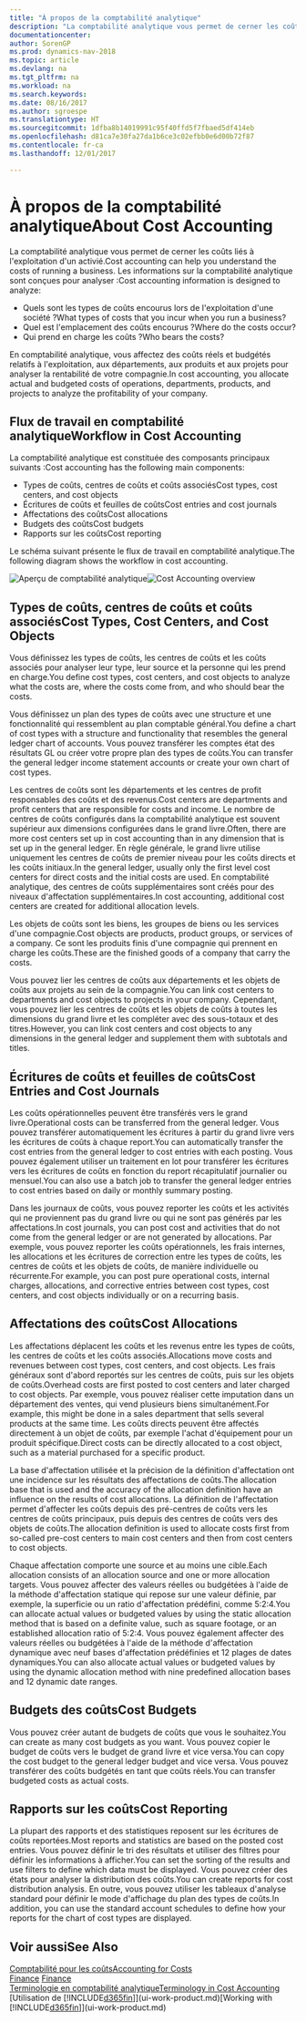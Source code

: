 ```yaml
---
title: "À propos de la comptabilité analytique"
description: "La comptabilité analytique vous permet de cerner les coûts liés à l'exploitation d'un activié."
documentationcenter: 
author: SorenGP
ms.prod: dynamics-nav-2018
ms.topic: article
ms.devlang: na
ms.tgt_pltfrm: na
ms.workload: na
ms.search.keywords: 
ms.date: 08/16/2017
ms.author: sgroespe
ms.translationtype: HT
ms.sourcegitcommit: 1dfba8b14019991c95f40ffd5f7fbaed5df414eb
ms.openlocfilehash: d81ca7e30fa27da1b6ce3c02efbb0e6d00b72f87
ms.contentlocale: fr-ca
ms.lasthandoff: 12/01/2017

---
```

# <a name="about-cost-accounting"></a><span data-ttu-id="fe8fd-103">À propos de la comptabilité analytique</span><span class="sxs-lookup"><span data-stu-id="fe8fd-103">About Cost Accounting</span></span>
<span data-ttu-id="fe8fd-104">La comptabilité analytique vous permet de cerner les coûts liés à l'exploitation d'un activié.</span><span class="sxs-lookup"><span data-stu-id="fe8fd-104">Cost accounting can help you understand the costs of running a business.</span></span> <span data-ttu-id="fe8fd-105">Les informations sur la comptabilité analytique sont conçues pour analyser :</span><span class="sxs-lookup"><span data-stu-id="fe8fd-105">Cost accounting information is designed to analyze:</span></span>  

-   <span data-ttu-id="fe8fd-106">Quels sont les types de coûts encourus lors de l'exploitation d'une société ?</span><span class="sxs-lookup"><span data-stu-id="fe8fd-106">What types of costs that you incur when you run a business?</span></span>  
-   <span data-ttu-id="fe8fd-107">Quel est l'emplacement des coûts encourus ?</span><span class="sxs-lookup"><span data-stu-id="fe8fd-107">Where do the costs occur?</span></span>  
-   <span data-ttu-id="fe8fd-108">Qui prend en charge les coûts ?</span><span class="sxs-lookup"><span data-stu-id="fe8fd-108">Who bears the costs?</span></span>  

<span data-ttu-id="fe8fd-109">En comptabilité analytique, vous affectez des coûts réels et budgétés relatifs à l'exploitation, aux départements, aux produits et aux projets pour analyser la rentabilité de votre compagnie.</span><span class="sxs-lookup"><span data-stu-id="fe8fd-109">In cost accounting, you allocate actual and budgeted costs of operations, departments, products, and projects to analyze the profitability of your company.</span></span>  

## <a name="workflow-in-cost-accounting"></a><span data-ttu-id="fe8fd-110">Flux de travail en comptabilité analytique</span><span class="sxs-lookup"><span data-stu-id="fe8fd-110">Workflow in Cost Accounting</span></span>  
<span data-ttu-id="fe8fd-111">La comptabilité analytique est constituée des composants principaux suivants :</span><span class="sxs-lookup"><span data-stu-id="fe8fd-111">Cost accounting has the following main components:</span></span>  

-   <span data-ttu-id="fe8fd-112">Types de coûts, centres de coûts et coûts associés</span><span class="sxs-lookup"><span data-stu-id="fe8fd-112">Cost types, cost centers, and cost objects</span></span>  
-   <span data-ttu-id="fe8fd-113">Écritures de coûts et feuilles de coûts</span><span class="sxs-lookup"><span data-stu-id="fe8fd-113">Cost entries and cost journals</span></span>  
-   <span data-ttu-id="fe8fd-114">Affectations des coûts</span><span class="sxs-lookup"><span data-stu-id="fe8fd-114">Cost allocations</span></span>  
-   <span data-ttu-id="fe8fd-115">Budgets des coûts</span><span class="sxs-lookup"><span data-stu-id="fe8fd-115">Cost budgets</span></span>
-   <span data-ttu-id="fe8fd-116">Rapports sur les coûts</span><span class="sxs-lookup"><span data-stu-id="fe8fd-116">Cost reporting</span></span>  

<span data-ttu-id="fe8fd-117">Le schéma suivant présente le flux de travail en comptabilité analytique.</span><span class="sxs-lookup"><span data-stu-id="fe8fd-117">The following diagram shows the workflow in cost accounting.</span></span>  

<span data-ttu-id="fe8fd-118">![Aperçu de comptabilité analytique](media/costaccountingoverview.png "CostAccountingOverview")</span><span class="sxs-lookup"><span data-stu-id="fe8fd-118">![Cost Accounting overview](media/costaccountingoverview.png "CostAccountingOverview")</span></span>  

## <a name="cost-types-cost-centers-and-cost-objects"></a><span data-ttu-id="fe8fd-119">Types de coûts, centres de coûts et coûts associés</span><span class="sxs-lookup"><span data-stu-id="fe8fd-119">Cost Types, Cost Centers, and Cost Objects</span></span>  
<span data-ttu-id="fe8fd-120">Vous définissez les types de coûts, les centres de coûts et les coûts associés pour analyser leur type, leur source et la personne qui les prend en charge.</span><span class="sxs-lookup"><span data-stu-id="fe8fd-120">You define cost types, cost centers, and cost objects to analyze what the costs are, where the costs come from, and who should bear the costs.</span></span>  

<span data-ttu-id="fe8fd-121">Vous définissez un plan des types de coûts avec une structure et une fonctionnalité qui ressemblent au plan comptable général.</span><span class="sxs-lookup"><span data-stu-id="fe8fd-121">You define a chart of cost types with a structure and functionality that resembles the general ledger chart of accounts.</span></span> <span data-ttu-id="fe8fd-122">Vous pouvez transférer les comptes état des résultats GL ou créer votre propre plan des types de coûts.</span><span class="sxs-lookup"><span data-stu-id="fe8fd-122">You can transfer the general ledger income statement accounts or create your own chart of cost types.</span></span>  

<span data-ttu-id="fe8fd-123">Les centres de coûts sont les départements et les centres de profit responsables des coûts et des revenus.</span><span class="sxs-lookup"><span data-stu-id="fe8fd-123">Cost centers are departments and profit centers that are responsible for costs and income.</span></span> <span data-ttu-id="fe8fd-124">Le nombre de centres de coûts configurés dans la comptabilité analytique est souvent supérieur aux dimensions configurées dans le grand livre.</span><span class="sxs-lookup"><span data-stu-id="fe8fd-124">Often, there are more cost centers set up in cost accounting than in any dimension that is set up in the general ledger.</span></span> <span data-ttu-id="fe8fd-125">En règle générale, le grand livre utilise uniquement les centres de coûts de premier niveau pour les coûts directs et les coûts initiaux.</span><span class="sxs-lookup"><span data-stu-id="fe8fd-125">In the general ledger, usually only the first level cost centers for direct costs and the initial costs are used.</span></span> <span data-ttu-id="fe8fd-126">En comptabilité analytique, des centres de coûts supplémentaires sont créés pour des niveaux d'affectation supplémentaires.</span><span class="sxs-lookup"><span data-stu-id="fe8fd-126">In cost accounting, additional cost centers are created for additional allocation levels.</span></span>  

<span data-ttu-id="fe8fd-127">Les objets de coûts sont les biens, les groupes de biens ou les services d'une compagnie.</span><span class="sxs-lookup"><span data-stu-id="fe8fd-127">Cost objects are products, product groups, or services of a company.</span></span> <span data-ttu-id="fe8fd-128">Ce sont les produits finis d'une compagnie qui prennent en charge les coûts.</span><span class="sxs-lookup"><span data-stu-id="fe8fd-128">These are the finished goods of a company that carry the costs.</span></span>  

<span data-ttu-id="fe8fd-129">Vous pouvez lier les centres de coûts aux départements et les objets de coûts aux projets au sein de la compagnie.</span><span class="sxs-lookup"><span data-stu-id="fe8fd-129">You can link cost centers to departments and cost objects to projects in your company.</span></span> <span data-ttu-id="fe8fd-130">Cependant, vous pouvez lier les centres de coûts et les objets de coûts à toutes les dimensions du grand livre et les compléter avec des sous-totaux et des titres.</span><span class="sxs-lookup"><span data-stu-id="fe8fd-130">However, you can link cost centers and cost objects to any dimensions in the general ledger and supplement them with subtotals and titles.</span></span>  

## <a name="cost-entries-and-cost-journals"></a><span data-ttu-id="fe8fd-131">Écritures de coûts et feuilles de coûts</span><span class="sxs-lookup"><span data-stu-id="fe8fd-131">Cost Entries and Cost Journals</span></span>  
<span data-ttu-id="fe8fd-132">Les coûts opérationnelles peuvent être transférés vers le grand livre.</span><span class="sxs-lookup"><span data-stu-id="fe8fd-132">Operational costs can be transferred from the general ledger.</span></span> <span data-ttu-id="fe8fd-133">Vous pouvez transférer automatiquement les écritures à partir du grand livre vers les écritures de coûts à chaque report.</span><span class="sxs-lookup"><span data-stu-id="fe8fd-133">You can automatically transfer the cost entries from the general ledger to cost entries with each posting.</span></span> <span data-ttu-id="fe8fd-134">Vous pouvez également utiliser un traitement en lot pour transférer les écritures vers les écritures de coûts en fonction du report récapitulatif journalier ou mensuel.</span><span class="sxs-lookup"><span data-stu-id="fe8fd-134">You can also use a batch job to transfer the general ledger entries to cost entries based on daily or monthly summary posting.</span></span>  

<span data-ttu-id="fe8fd-135">Dans les journaux de coûts, vous pouvez reporter les coûts et les activités qui ne proviennent pas du grand livre ou qui ne sont pas générés par les affectations.</span><span class="sxs-lookup"><span data-stu-id="fe8fd-135">In cost journals, you can post cost and activities that do not come from the general ledger or are not generated by allocations.</span></span> <span data-ttu-id="fe8fd-136">Par exemple, vous pouvez reporter les coûts opérationnels, les frais internes, les allocations et les écritures de correction entre les types de coûts, les centres de coûts et les objets de coûts, de manière individuelle ou récurrente.</span><span class="sxs-lookup"><span data-stu-id="fe8fd-136">For example, you can post pure operational costs, internal charges, allocations, and corrective entries between cost types, cost centers, and cost objects individually or on a recurring basis.</span></span>  

## <a name="cost-allocations"></a><span data-ttu-id="fe8fd-137">Affectations des coûts</span><span class="sxs-lookup"><span data-stu-id="fe8fd-137">Cost Allocations</span></span>  
<span data-ttu-id="fe8fd-138">Les affectations déplacent les coûts et les revenus entre les types de coûts, les centres de coûts et les coûts associés.</span><span class="sxs-lookup"><span data-stu-id="fe8fd-138">Allocations move costs and revenues between cost types, cost centers, and cost objects.</span></span> <span data-ttu-id="fe8fd-139">Les frais généraux sont d'abord reportés sur les centres de coûts, puis sur les objets de coûts.</span><span class="sxs-lookup"><span data-stu-id="fe8fd-139">Overhead costs are first posted to cost centers and later charged to cost objects.</span></span> <span data-ttu-id="fe8fd-140">Par exemple, vous pouvez réaliser cette imputation dans un département des ventes, qui vend plusieurs biens simultanément.</span><span class="sxs-lookup"><span data-stu-id="fe8fd-140">For example, this might be done in a sales department that sells several products at the same time.</span></span> <span data-ttu-id="fe8fd-141">Les coûts directs peuvent être affectés directement à un objet de coûts, par exemple l'achat d'équipement pour un produit spécifique.</span><span class="sxs-lookup"><span data-stu-id="fe8fd-141">Direct costs can be directly allocated to a cost object, such as a material purchased for a specific product.</span></span>  

<span data-ttu-id="fe8fd-142">La base d'affectation utilisée et la précision de la définition d'affectation ont une incidence sur les résultats des affectations de coûts.</span><span class="sxs-lookup"><span data-stu-id="fe8fd-142">The allocation base that is used and the accuracy of the allocation definition have an influence on the results of cost allocations.</span></span> <span data-ttu-id="fe8fd-143">La définition de l'affectation permet d'affecter les coûts depuis des pré-centres de coûts vers les centres de coûts principaux, puis depuis des centres de coûts vers des objets de coûts.</span><span class="sxs-lookup"><span data-stu-id="fe8fd-143">The allocation definition is used to allocate costs first from so-called pre-cost centers to main cost centers and then from cost centers to cost objects.</span></span>  

<span data-ttu-id="fe8fd-144">Chaque affectation comporte une source et au moins une cible.</span><span class="sxs-lookup"><span data-stu-id="fe8fd-144">Each allocation consists of an allocation source and one or more allocation targets.</span></span> <span data-ttu-id="fe8fd-145">Vous pouvez affecter des valeurs réelles ou budgétées à l'aide de la méthode d'affectation statique qui repose sur une valeur définie, par exemple, la superficie ou un ratio d'affectation prédéfini, comme 5:2:4.</span><span class="sxs-lookup"><span data-stu-id="fe8fd-145">You can allocate actual values or budgeted values by using the static allocation method that is based on a definite value, such as square footage, or an established allocation ratio of 5:2:4.</span></span> <span data-ttu-id="fe8fd-146">Vous pouvez également affecter des valeurs réelles ou budgétées à l'aide de la méthode d'affectation dynamique avec neuf bases d'affectation prédéfinies et 12 plages de dates dynamiques.</span><span class="sxs-lookup"><span data-stu-id="fe8fd-146">You can also allocate actual values or budgeted values by using the dynamic allocation method with nine predefined allocation bases and 12 dynamic date ranges.</span></span>  

## <a name="cost-budgets"></a><span data-ttu-id="fe8fd-147">Budgets des coûts</span><span class="sxs-lookup"><span data-stu-id="fe8fd-147">Cost Budgets</span></span>  
<span data-ttu-id="fe8fd-148">Vous pouvez créer autant de budgets de coûts que vous le souhaitez.</span><span class="sxs-lookup"><span data-stu-id="fe8fd-148">You can create as many cost budgets as you want.</span></span> <span data-ttu-id="fe8fd-149">Vous pouvez copier le budget de coûts vers le budget de grand livre et vice versa.</span><span class="sxs-lookup"><span data-stu-id="fe8fd-149">You can copy the cost budget to the general ledger budget and vice versa.</span></span> <span data-ttu-id="fe8fd-150">Vous pouvez transférer des coûts budgétés en tant que coûts réels.</span><span class="sxs-lookup"><span data-stu-id="fe8fd-150">You can transfer budgeted costs as actual costs.</span></span>  

## <a name="cost-reporting"></a><span data-ttu-id="fe8fd-151">Rapports sur les coûts</span><span class="sxs-lookup"><span data-stu-id="fe8fd-151">Cost Reporting</span></span>  
<span data-ttu-id="fe8fd-152">La plupart des rapports et des statistiques reposent sur les écritures de coûts reportées.</span><span class="sxs-lookup"><span data-stu-id="fe8fd-152">Most reports and statistics are based on the posted cost entries.</span></span> <span data-ttu-id="fe8fd-153">Vous pouvez définir le tri des résultats et utiliser des filtres pour définir les informations à afficher.</span><span class="sxs-lookup"><span data-stu-id="fe8fd-153">You can set the sorting of the results and use filters to define which data must be displayed.</span></span> <span data-ttu-id="fe8fd-154">Vous pouvez créer des états pour analyser la distribution des coûts.</span><span class="sxs-lookup"><span data-stu-id="fe8fd-154">You can create reports for cost distribution analysis.</span></span> <span data-ttu-id="fe8fd-155">En outre, vous pouvez utiliser les tableaux d'analyse standard pour définir le mode d'affichage du plan des types de coûts.</span><span class="sxs-lookup"><span data-stu-id="fe8fd-155">In addition, you can use the standard account schedules to define how your reports for the chart of cost types are displayed.</span></span>  

## <a name="see-also"></a><span data-ttu-id="fe8fd-156">Voir aussi</span><span class="sxs-lookup"><span data-stu-id="fe8fd-156">See Also</span></span>  
 [<span data-ttu-id="fe8fd-157">Comptabilité pour les coûts</span><span class="sxs-lookup"><span data-stu-id="fe8fd-157">Accounting for Costs</span></span>](finance-manage-cost-accounting.md)  
 <span data-ttu-id="fe8fd-158">[Finance](finance.md) </span><span class="sxs-lookup"><span data-stu-id="fe8fd-158">[Finance](finance.md) </span></span>  
 [<span data-ttu-id="fe8fd-159">Terminologie en comptabilité analytique</span><span class="sxs-lookup"><span data-stu-id="fe8fd-159">Terminology in Cost Accounting</span></span>](finance-terminology-in-cost-accounting.md)  
 <span data-ttu-id="fe8fd-160">[Utilisation de [!INCLUDE[d365fin](includes/d365fin_md.md)]](ui-work-product.md)</span><span class="sxs-lookup"><span data-stu-id="fe8fd-160">[Working with [!INCLUDE[d365fin](includes/d365fin_md.md)]](ui-work-product.md)</span></span>

